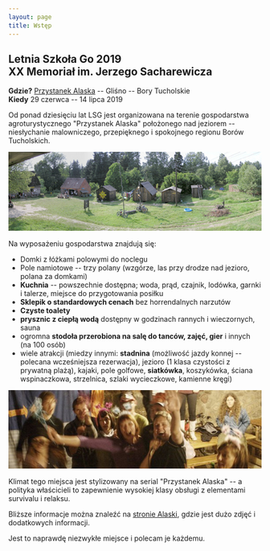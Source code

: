 ```yaml
---
layout: page
title: Wstęp
---
```


## Letnia Szkoła Go 2019<br>XX Memoriał im. Jerzego Sacharewicza

**Gdzie?** [Przystanek Alaska](http://www.alaska.sundar.pl/) -- Gliśno -- Bory Tucholskie  
**Kiedy** 29 czerwca -- 14 lipca 2019

<!--
<p class="sponsors">
Sponsorami LSG 2018 są:<br>
<a href="https://internetgoschool.com/"><img src="/public/GJIGS_logo.png"></a>
<a href="http://psg.go.art.pl/"><img src="/public/psg_logo.png"></a>
<a href="http://www.factorio.com/"><img src="/public/factorio_logo.png"></a>
</p>
-->

Od ponad dziesięciu lat LSG jest organizowana na terenie gospodarstwa agroturystycznego "Przystanek Alaska" położonego nad jeziorem -- niesłychanie malowniczego, przepięknego i spokojnego regionu Borów Tucholskich. 

![przystanek alaska](/public/palaska.jpg)

Na wyposażeniu gospodarstwa znajdują się:

- Domki z łóżkami polowymi do noclegu
- Pole namiotowe -- trzy polany (wzgórze, las przy drodze nad jezioro, polana za domkami)
- **Kuchnia** -- powszechnie dostępna; woda, prąd, czajnik, lodówka, garnki i talerze, miejsce do przygotowania posiłku
- **Sklepik o standardowych cenach** bez horrendalnych narzutów
- **Czyste toalety**
- **prysznic z ciepłą wodą** dostępny w godzinach rannych i wieczornych, sauna
- ogromna **stodoła przerobiona na salę do tanców, zajęć, gier** i innych (na 100 osób)
- wiele atrakcji (miedzy innymi: **stadnina** (możliwość jazdy konnej -- polecana wcześniejsza rezerwacja), jezioro (1 klasa czystości z prywatną plażą), kajaki, pole golfowe, **siatkówka**, koszykówka, ściana wspinaczkowa, strzelnica, szlaki wycieczkowe, kamienne kręgi) 

![przystanek alaska](/public/karaoke.jpg)

Klimat tego miejsca jest stylizowany na serial "Przystanek Alaska" -- a polityka właścicieli to zapewnienie wysokiej klasy obsługi z elementami survivalu i relaksu. 

Bliższe informacje można znaleźć na [stronie Alaski](http://www.alaska.sundar.pl/), gdzie jest dużo zdjęć i dodatkowych informacji.  

Jest to naprawdę niezwykłe miejsce i polecam je każdemu.
